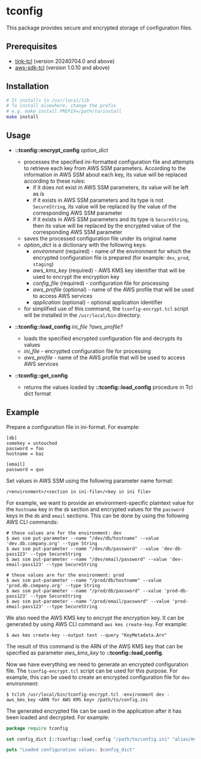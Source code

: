 # tconfig

This package provides secure and encrypted storage of configuration files.

## Prerequisites

- [tink-tcl](https://github.com/jerily/tink-tcl) (version 20240704.0 and above)
- [aws-sdk-tcl](https://github.com/jerily/aws-sdk-tcl) (version 1.0.10 and above)

## Installation

```bash
# It installs to /usr/local/lib
# To install elsewhere, change the prefix
# e.g. make install PREFIX=/path/to/install
make install
```

## Usage

* **::tconfig::encrypt_config** *option_dict*
    - processes the specified ini-formatted configuration file and attempts to retrieve each key from AWS SSM parameters. According to the information in AWS SSM about each key, its value will be replaced according to these rules:
      - if it does not exist in AWS SSM parameters, its value will be left as is
      - if it exists in AWS SSM parameters and its type is not `SecureString`, its value will be replaced by the value of the corresponding AWS SSM parameter
      - if it exists in AWS SSM parameters and its type is `SecureString`, then its value will be replaced by the encrypted value of the corresponding AWS SSM parameter
    - saves the processed configuration file under its original name
    - *option_dict* is a dictionary with the following keys:
      - *environment* (required) - name of the environment for which the encrypted configuration file is prepared (for example: `dev`, `prod`, `staging`)
      - *aws_kms_key* (required) - AWS KMS key identifier that will be used to encrypt the encryption key
      - *config_file* (required) - configuration file for processing
      - *aws_profile* (optional) - name of the AWS profile that will be used to access AWS services
      - *application* (optional) - optional application identifier
    - for simplified use of this command, the `tconfig-encrypt.tcl` script will be installed in the `/usr/local/bin` directory.

* **::tconfig::load_config** *ini_file* *?aws_profile?*
    - loads the specified encrypted configuration file and decrypts its values
    - *ini_file* - encrypted configuration file for processing
    - *aws_profile* - name of the AWS profile that will be used to access AWS services

* **::tconfig::get_config**
    - returns the values loaded by **::tconfig::load_config** procedure in Tcl dict format

## Example

Prepare a configuration file in ini-format. For example:

```
[db]
somekey = untouched
password = foo
hostname = baz

[email]
password = qux

```

Set values in AWS SSM using the following parameter name format:

```
/<environment>/<section in ini-file>/<key in ini file>
```

For example, we want to provide an environment-specific plaintext value for the `hostname` key in the `db` section and encrypted values for the `password` keys in the `db` and `email` sections. This can be done by using the following AWS CLI commands:

```shell
# these values are for the environment: dev
$ aws ssm put-parameter --name "/dev/db/hostname" --value 'dev.db.company.org' --type String
$ aws ssm put-parameter --name "/dev/db/password" --value 'dev-db-pass123' --type SecureString
$ aws ssm put-parameter --name "/dev/email/password" --value 'dev-email-pass123' --type SecureString

# these values are for the environment: prod
$ aws ssm put-parameter --name "/prod/db/hostname" --value 'prod.db.company.org' --type String
$ aws ssm put-parameter --name "/prod/db/password" --value 'prod-db-pass123' --type SecureString
$ aws ssm put-parameter --name "/prod/email/password" --value 'prod-email-pass123' --type SecureString
```

We also need the AWS KMS key to encrypt the encryption key. It can be generated by using AWS CLI command `aws kms create-key`. For example:

```shell
$ aws kms create-key --output text --query "KeyMetadata.Arn"
```

The result of this command is the ARN of the AWS KMS key that can be specified as parameter *aws_kms_key* to **::tconfig::load_config**.

Now we have everything we need to generate an encrypted configuration file. The `tconfig-encrypt.tcl` script can be used for this purpose. For example, this can be used to create an encrypted configuration file for `dev` environment:

```shell
$ tclsh /usr/local/bin/tconfig-encrypt.tcl -environment dev -aws_kms_key <ARN for AWS KMS key> /path/to/config.ini
```

The generated encrypted file can be used in the application after it has been loaded and decrypted. For example:

```tcl
package require tconfig

set config_dict [::tconfig::load_config "/path/to/config.ini" "alias/my-kms-key"]

puts "Loaded configuration values: $config_dict"
```
